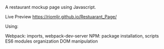 A restaurant mockup page using Javascript. 

Live Preview https://riomljr.github.io/Restuarant_Page/

Using:

Webpack: imports, webpack-dev-server
NPM: package installation, scripts
ES6 modules organization
DOM manipulation
